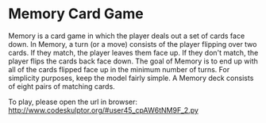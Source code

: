 # Memory Card Game

Memory is a card game in which the player deals out a set of cards face down. 
In Memory, a turn (or a move) consists of the player flipping over two cards. 
If they match, the player leaves them face up. 
If they don't match, the player flips the cards back face down. 
The goal of Memory is to end up with all of the cards flipped face up in the
minimum number of turns. For simplicity purposes, keep the model fairly simple. 
A Memory deck consists of eight pairs of matching cards.

To play, please open the url in browser:
http://www.codeskulptor.org/#user45_cpAW6tNM9F_2.py
